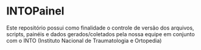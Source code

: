 # INTOPainel
Este repositório possui como finalidade o controle de versão dos arquivos, scripts, painéis e dados gerados/coletados pela nossa equipe em conjunto com o INTO (Instituto Nacional de Traumatologia e Ortopedia)

